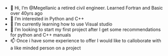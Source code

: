 - 👋 Hi, I’m @Megellanic a retired civil engineer. Learned Fortran and Basic over 40yrs ago
- 👀 I’m interested in Python and C++
- 🌱 I’m currently learning how to use Visual studio
- 💞️ I’m looking to start my first project after I get some recommendations for python and C++ manuals
- 📫 Once i have some experience to offer I would like to calloborate with a like minded person on a project

<!---
Megellanic/Megellanic is a ✨ special ✨ repository because its `README.md` (this file) appears on your GitHub profile.
You can click the Preview link to take a look at your changes.
--->
